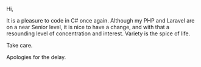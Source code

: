 Hi,

It is a pleasure to code in C# once again.
Although my PHP and Laravel are on a near Senior level, it is nice to have a change, and with that a resounding level of concentration and interest.
Variety is the spice of life.

Take care.

Apologies for the delay.
